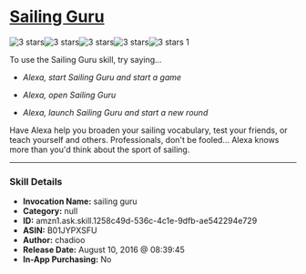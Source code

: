 # [Sailing Guru](http://alexa.amazon.com/#skills/amzn1.ask.skill.1258c49d-536c-4c1e-9dfb-ae542294e729)
![3 stars](../../images/ic_star_black_18dp_1x.png)![3 stars](../../images/ic_star_black_18dp_1x.png)![3 stars](../../images/ic_star_black_18dp_1x.png)![3 stars](../../images/ic_star_border_black_18dp_1x.png)![3 stars](../../images/ic_star_border_black_18dp_1x.png) 1

To use the Sailing Guru skill, try saying...

* *Alexa, start Sailing Guru and start a game*

* *Alexa, open Sailing Guru*

* *Alexa, launch Sailing Guru and start a new round*

Have Alexa help you broaden your sailing vocabulary, test your friends, or teach yourself and others. Professionals, don't be fooled... Alexa knows more than you'd think about the sport of sailing.

***

### Skill Details

* **Invocation Name:** sailing guru
* **Category:** null
* **ID:** amzn1.ask.skill.1258c49d-536c-4c1e-9dfb-ae542294e729
* **ASIN:** B01JYPXSFU
* **Author:** chadioo
* **Release Date:** August 10, 2016 @ 08:39:45
* **In-App Purchasing:** No

